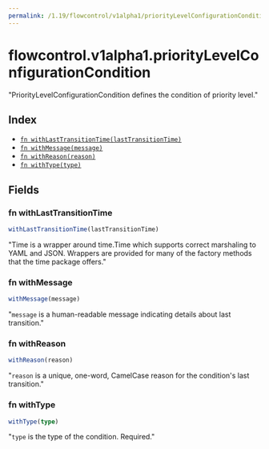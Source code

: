 ```yaml
---
permalink: /1.19/flowcontrol/v1alpha1/priorityLevelConfigurationCondition/
---
```


# flowcontrol.v1alpha1.priorityLevelConfigurationCondition

"PriorityLevelConfigurationCondition defines the condition of priority level."

## Index

* [`fn withLastTransitionTime(lastTransitionTime)`](#fn-withlasttransitiontime)
* [`fn withMessage(message)`](#fn-withmessage)
* [`fn withReason(reason)`](#fn-withreason)
* [`fn withType(type)`](#fn-withtype)

## Fields

### fn withLastTransitionTime

```ts
withLastTransitionTime(lastTransitionTime)
```

"Time is a wrapper around time.Time which supports correct marshaling to YAML and JSON.  Wrappers are provided for many of the factory methods that the time package offers."

### fn withMessage

```ts
withMessage(message)
```

"`message` is a human-readable message indicating details about last transition."

### fn withReason

```ts
withReason(reason)
```

"`reason` is a unique, one-word, CamelCase reason for the condition's last transition."

### fn withType

```ts
withType(type)
```

"`type` is the type of the condition. Required."